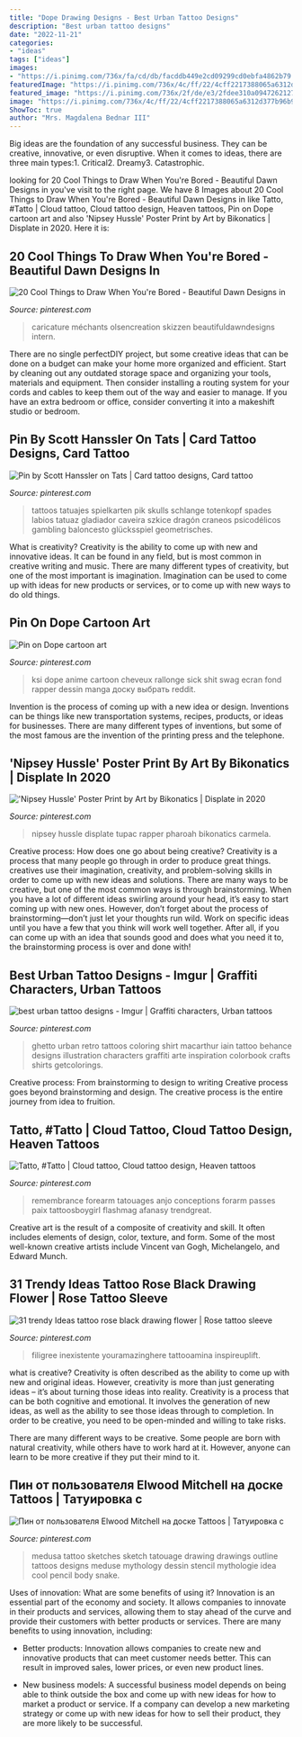 ```yaml
---
title: "Dope Drawing Designs - Best Urban Tattoo Designs"
description: "Best urban tattoo designs"
date: "2022-11-21"
categories:
- "ideas"
tags: ["ideas"]
images:
- "https://i.pinimg.com/736x/fa/cd/db/facddb449e2cd09299cd0ebfa4862b79.jpg"
featuredImage: "https://i.pinimg.com/736x/4c/ff/22/4cff2217388065a6312d377b96b97af8.jpg"
featured_image: "https://i.pinimg.com/736x/2f/de/e3/2fdee310a0947262127631aa3d45d604.jpg"
image: "https://i.pinimg.com/736x/4c/ff/22/4cff2217388065a6312d377b96b97af8.jpg"
ShowToc: true
author: "Mrs. Magdalena Bednar III"
---
```



Big ideas are the foundation of any successful business. They can be creative, innovative, or even disruptive. When it comes to ideas, there are three main types:1. Critical2. Dreamy3. Catastrophic.

	

		
looking for 20 Cool Things to Draw When You&#039;re Bored - Beautiful Dawn Designs in you've visit to the right page. We have 8 Images about 20 Cool Things to Draw When You&#039;re Bored - Beautiful Dawn Designs in like Tatto, #Tatto | Cloud tattoo, Cloud tattoo design, Heaven tattoos, Pin on Dope cartoon art and also &#039;Nipsey Hussle&#039; Poster Print by Art by Bikonatics | Displate in 2020. Here it is:
		
    
## 20 Cool Things To Draw When You&#039;re Bored - Beautiful Dawn Designs In

<img loading=lazy src="https://i.pinimg.com/736x/4c/ff/22/4cff2217388065a6312d377b96b97af8.jpg" onerror="this.onerror=null;this.src='https://tse3.mm.bing.net/th?id=OIP.u85wSny2Ws2ro7cYB2PBmwHaLQ&amp;pid=15.1';" alt="20 Cool Things to Draw When You&#039;re Bored - Beautiful Dawn Designs in">

_Source: pinterest.com_

>caricature méchants olsencreation skizzen beautifuldawndesigns intern. 

	

There are no single perfectDIY project, but some creative ideas that can be done on a budget can make your home more organized and efficient. Start by cleaning out any outdated storage space and organizing your tools, materials and equipment. Then consider installing a routing system for your cords and cables to keep them out of the way and easier to manage. If you have an extra bedroom or office, consider converting it into a makeshift studio or bedroom.

    
## Pin By Scott Hanssler On Tats | Card Tattoo Designs, Card Tattoo

<img loading=lazy src="https://i.pinimg.com/736x/a1/7a/4c/a17a4c7a671911a1d087b81a6bf00a84.jpg" onerror="this.onerror=null;this.src='https://tse4.mm.bing.net/th?id=OIP.i5FJ279RTHpkItMmP71D0wHaJw&amp;pid=15.1';" alt="Pin by Scott Hanssler on Tats | Card tattoo designs, Card tattoo">

_Source: pinterest.com_

>tattoos tatuajes spielkarten pik skulls schlange totenkopf spades labios tatuaz gladiador caveira szkice dragón craneos psicodélicos gambling baloncesto glücksspiel geometrisches. 

	

What is creativity?
Creativity is the ability to come up with new and innovative ideas. It can be found in any field, but is most common in creative writing and music. There are many different types of creativity, but one of the most important is imagination. Imagination can be used to come up with ideas for new products or services, or to come up with new ways to do old things.

    
## Pin On Dope Cartoon Art

<img loading=lazy src="https://i.pinimg.com/736x/fa/cd/db/facddb449e2cd09299cd0ebfa4862b79.jpg" onerror="this.onerror=null;this.src='https://tse2.mm.bing.net/th?id=OIP.8SLY5wMawzysOWJSnTlI7QHaLH&amp;pid=15.1';" alt="Pin on Dope cartoon art">

_Source: pinterest.com_

>ksi dope anime cartoon cheveux rallonge sick shit swag ecran fond rapper dessin manga доску выбрать reddit. 

	

Invention is the process of coming up with a new idea or design. Inventions can be things like new transportation systems, recipes, products, or ideas for businesses. There are many different types of inventions, but some of the most famous are the invention of the printing press and the telephone.

    
## &#039;Nipsey Hussle&#039; Poster Print By Art By Bikonatics | Displate In 2020

<img loading=lazy src="https://i.pinimg.com/736x/2f/de/e3/2fdee310a0947262127631aa3d45d604.jpg" onerror="this.onerror=null;this.src='https://tse2.mm.bing.net/th?id=OIP.GITgonkEke_tuEQVYTJ1BgHaKX&amp;pid=15.1';" alt="&#039;Nipsey Hussle&#039; Poster Print by Art by Bikonatics | Displate in 2020">

_Source: pinterest.com_

>nipsey hussle displate tupac rapper pharoah bikonatics carmela. 

	

Creative process: How does one go about being creative?
Creativity is a process that many people go through in order to produce great things. creatives use their imagination, creativity, and problem-solving skills in order to come up with new ideas and solutions. There are many ways to be creative, but one of the most common ways is through brainstorming. When you have a lot of different ideas swirling around your head, it’s easy to start coming up with new ones. However, don’t forget about the process of brainstorming—don’t just let your thoughts run wild. Work on specific ideas until you have a few that you think will work well together. After all, if you can come up with an idea that sounds good and does what you need it to, the brainstorming process is over and done with!

    
## Best Urban Tattoo Designs - Imgur | Graffiti Characters, Urban Tattoos

<img loading=lazy src="https://i.pinimg.com/736x/64/e2/46/64e246326e7356ab71f53c4c9e18bd34--urban-tattoos-retro-shirts.jpg" onerror="this.onerror=null;this.src='https://tse4.mm.bing.net/th?id=OIP.UdHABSMYw77f3HHjnlDOswHaKo&amp;pid=15.1';" alt="best urban tattoo designs - Imgur | Graffiti characters, Urban tattoos">

_Source: pinterest.com_

>ghetto urban retro tattoos coloring shirt macarthur iain tattoo behance designs illustration characters graffiti arte inspiration colorbook crafts shirts getcolorings. 

	

Creative process: From brainstorming to design to writing
Creative process goes beyond brainstorming and design. The creative process is the entire journey from idea to fruition.

    
## Tatto, #Tatto | Cloud Tattoo, Cloud Tattoo Design, Heaven Tattoos

<img loading=lazy src="https://i.pinimg.com/736x/65/8b/e4/658be487a1ec67e4058a1c2005759aaa.jpg" onerror="this.onerror=null;this.src='https://tse3.mm.bing.net/th?id=OIP.2FUXBoaiVfWMM3qJC5W24gHaNJ&amp;pid=15.1';" alt="Tatto, #Tatto | Cloud tattoo, Cloud tattoo design, Heaven tattoos">

_Source: pinterest.com_

>remembrance forearm tatouages anjo conceptions forarm passes paix tattoosboygirl flashmag afanasy trendgreat. 

	

Creative art is the result of a composite of creativity and skill. It often includes elements of design, color, texture, and form. Some of the most well-known creative artists include Vincent van Gogh, Michelangelo, and Edward Munch.

    
## 31 Trendy Ideas Tattoo Rose Black Drawing Flower | Rose Tattoo Sleeve

<img loading=lazy src="https://i.pinimg.com/736x/89/08/24/890824d24a8fa74c3be085f0f61a4a33.jpg" onerror="this.onerror=null;this.src='https://tse4.mm.bing.net/th?id=OIP.MTEUqsfSjFGYJ83_cmuKnwAAAA&amp;pid=15.1';" alt="31 trendy Ideas tattoo rose black drawing flower | Rose tattoo sleeve">

_Source: pinterest.com_

>filigree inexistente youramazinghere tattooamina inspireuplift. 

	

what is creative?
Creativity is often described as the ability to come up with new and original ideas. However, creativity is more than just generating ideas – it’s about turning those ideas into reality.
Creativity is a process that can be both cognitive and emotional. It involves the generation of new ideas, as well as the ability to see those ideas through to completion. In order to be creative, you need to be open-minded and willing to take risks.

There are many different ways to be creative. Some people are born with natural creativity, while others have to work hard at it. However, anyone can learn to be more creative if they put their mind to it.

    
## Пин от пользователя Elwood Mitchell на доске Tattoos | Татуировка с

<img loading=lazy src="https://i.pinimg.com/736x/f0/e7/5e/f0e75e6f19f6e1a0364b08ce4b965c51.jpg" onerror="this.onerror=null;this.src='https://tse2.mm.bing.net/th?id=OIP.2oza-XIWGpcvvhm4AuBH3wHaJ9&amp;pid=15.1';" alt="Пин от пользователя Elwood Mitchell на доске Tattoos | Татуировка с">

_Source: pinterest.com_

>medusa tattoo sketches sketch tatouage drawing drawings outline tattoos designs meduse mythology dessin stencil mythologie idea cool pencil body snake. 

	

Uses of innovation: What are some benefits of using it?
Innovation is an essential part of the economy and society. It allows companies to innovate in their products and services, allowing them to stay ahead of the curve and provide their customers with better products or services. There are many benefits to using innovation, including: 
- Better products: Innovation allows companies to create new and innovative products that can meet customer needs better. This can result in improved sales, lower prices, or even new product lines.

- New business models: A successful business model depends on being able to think outside the box and come up with new ideas for how to market a product or service. If a company can develop a new marketing strategy or come up with new ideas for how to sell their product, they are more likely to be successful.

